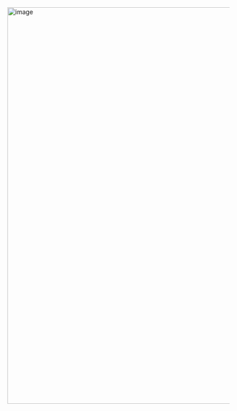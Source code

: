 <img width="1440" height="900" alt="image" src="https://github.com/user-attachments/assets/601886e8-f98f-494d-9d78-c21d7dd24724" />
